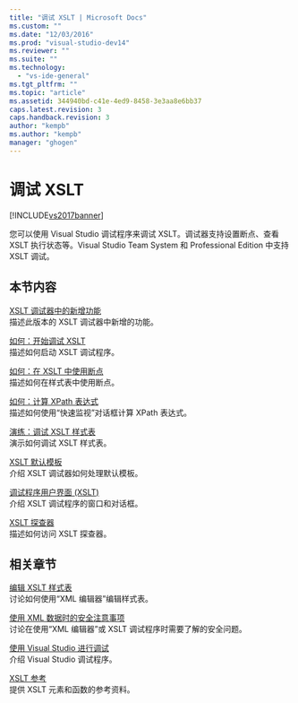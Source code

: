 ```yaml
---
title: "调试 XSLT | Microsoft Docs"
ms.custom: ""
ms.date: "12/03/2016"
ms.prod: "visual-studio-dev14"
ms.reviewer: ""
ms.suite: ""
ms.technology: 
  - "vs-ide-general"
ms.tgt_pltfrm: ""
ms.topic: "article"
ms.assetid: 344940bd-c41e-4ed9-8458-3e3aa8e6bb37
caps.latest.revision: 3
caps.handback.revision: 3
author: "kempb"
ms.author: "kempb"
manager: "ghogen"
---
```

# 调试 XSLT
[!INCLUDE[vs2017banner](../code-quality/includes/vs2017banner.md)]

您可以使用 Visual Studio 调试程序来调试 XSLT。调试器支持设置断点、查看 XSLT 执行状态等。Visual Studio Team System 和 Professional Edition 中支持 XSLT 调试。  
  
## 本节内容  
 [XSLT 调试器中的新增功能](../xml-tools/what-s-new-in-the-xslt-debugger.md)  
 描述此版本的 XSLT 调试器中新增的功能。  
  
 [如何：开始调试 XSLT](../Topic/How%20to:%20Start%20Debugging%20XSLT.md)  
 描述如何启动 XSLT 调试程序。  
  
 [如何：在 XSLT 中使用断点](../xml-tools/how-to-use-breakpoints-with-xslt.md)  
 描述如何在样式表中使用断点。  
  
 [如何：计算 XPath 表达式](../xml-tools/how-to-evaluate-an-xpath-expression.md)  
 描述如何使用“快速监视”对话框计算 XPath 表达式。  
  
 [演练：调试 XSLT 样式表](../xml-tools/walkthrough-debug-an-xslt-style-sheet.md)  
 演示如何调试 XSLT 样式表。  
  
 [XSLT 默认模板](../xml-tools/xslt-default-templates.md)  
 介绍 XSLT 调试器如何处理默认模板。  
  
 [调试程序用户界面 \(XSLT\)](../xml-tools/debugger-user-interface-xslt.md)  
 介绍 XSLT 调试程序的窗口和对话框。  
  
 [XSLT 探查器](../xml-tools/xslt-profiler.md)  
 描述如何访问 XSLT 探查器。  
  
## 相关章节  
 [编辑 XSLT 样式表](../xml-tools/editing-xslt-style-sheets.md)  
 讨论如何使用“XML 编辑器”编辑样式表。  
  
 [使用 XML 数据时的安全注意事项](../xml-tools/security-considerations-when-working-with-xml-data.md)  
 讨论在使用“XML 编辑器”或 XSLT 调试程序时需要了解的安全问题。  
  
 [使用 Visual Studio 进行调试](../debugger/debugging-in-visual-studio.md)  
 介绍 Visual Studio 调试程序。  
  
 [XSLT 参考](http://msdn.microsoft.com/zh-cn/678bcd68-cbbb-4be5-9dd2-40f94488a1cf)  
 提供 XSLT 元素和函数的参考资料。